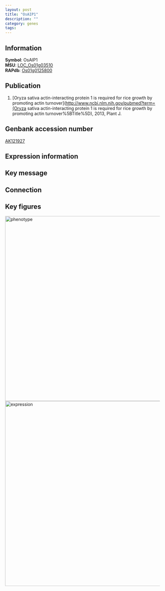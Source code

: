 ```yaml
---
layout: post
title: "OsAIP1"
description: ""
category: genes
tags: 
---
```


## Information
__Symbol__: OsAIP1  
__MSU__: [LOC_Os01g03510](http://rice.plantbiology.msu.edu/cgi-bin/ORF_infopage.cgi?orf=LOC_Os01g03510)  
__RAPdb__: [Os01g0125800](http://rapdb.dna.affrc.go.jp/viewer/gbrowse_details/irgsp1?name=Os01g0125800)  

## Publication
1. [Oryza sativa actin-interacting protein 1 is required for rice growth by promoting actin turnover](http://www.ncbi.nlm.nih.gov/pubmed?term=(Oryza sativa actin-interacting protein 1 is required for rice growth by promoting actin turnover%5BTitle%5D), 2013, Plant J.

## Genbank accession number
[AK121927](http://www.ncbi.nlm.nih.gov/nuccore/AK121927)

## Expression information

## Key message

## Connection

## Key figures
<img src="http://ricencode.github.io/images/OsAIP1.pheno.png" alt="phenotype"  style="width: 600px;"/>

<img src="http://ricencode.github.io/images/OsAIP1.exp.png" alt="expression"  style="width: 600px;"/>


